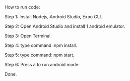 How to run code:

Step 1: Install Nodejs, Android Studio, Expo CLI.


Step 2: Open Android Studio and install 1 android emulator.


Step 3: Open Terminal.


Step 4: type command: npm install.


Step 5: type command: npm start.


Step 6: Press a to run android mode.


Done.
